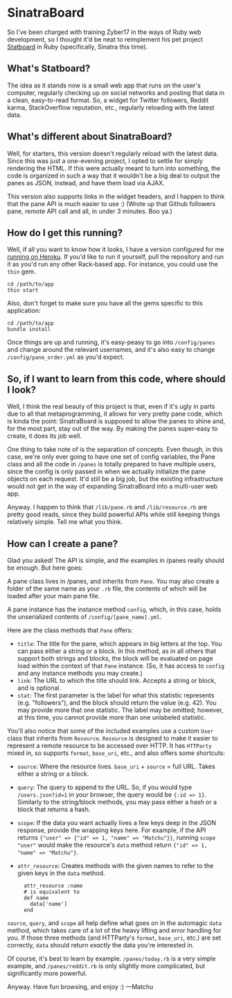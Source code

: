 # SinatraBoard

So I've been charged with training Zyber17 in the ways of Ruby web development,
so I thought it'd be neat to reimplement his pet project [Statboard][1] in
Ruby (specifically, Sinatra this time).

## What's Statboard?

The idea as it stands now is a small web app that runs on the user's computer,
regularly checking up on social networks and posting that data in a clean,
easy-to-read format. So, a widget for Twitter followers, Reddit karma,
StackOverflow reputation, etc., regularly reloading with the latest data.

## What's different about SinatraBoard?

Well, for starters, this version doesn't regularly reload with the latest data.
Since this was just a one-evening project, I opted to settle for simply
rendering the HTML. If this were actually meant to turn into something, the
code is organized in such a way that it wouldn't be a big deal to output the
panes as JSON, instead, and have them load via AJAX.

This version also supports links in the widget headers, and I happen to think
that the pane API is much easier to use :) (Wrote up that Github followers
pane, remote API call and all, in under 3 minutes. Boo ya.)

## How do I get this running?

Well, if all you want to know how it looks, I have a version configured for me
[running on Heroku][2]. If you'd like to run it yourself, pull the repository
and run it as you'd run any other Rack-based app. For instance, you could use
the `thin` gem.

    cd /path/to/app
    thin start

Also, don't forget to make sure you have all the gems specific to this
application:

    cd /path/to/app
    bundle install

Once things are up and running, it's easy-peasy to go into `/config/panes` and
change around the relevant usernames, and it's also easy to change
`/config/pane_order.yml` as you'd expect.

## So, if I want to learn from this code, where should I look?

Well, I think the real beauty of this project is that, even if it's ugly in
parts due to all that metaprogramming, it allows for very pretty pane code,
which is kinda the point: SinatraBoard is supposed to allow the panes to shine
and, for the most part, stay out of the way. By making the panes super-easy to
create, it does its job well.

One thing to take note of is the separation of concepts. Even though, in this
case, we're only ever going to have one set of config variables, the Pane class
and all the code in `/panes` is totally prepared to have multiple users, since
the config is only passed in when we actually initialize the pane objects on
each request. It'd still be a big job, but the existing infrastructure would
not get in the way of expanding SinatraBoard into a multi-user web app.

Anyway. I happen to think that `/lib/pane.rb` and `/lib/resource.rb` are pretty
good reads, since they build powerful APIs while still keeping things
relatively simple. Tell me what you think.

## How can I create a pane?

Glad you asked! The API is simple, and the examples in /panes really should be
enough. But here goes:

A pane class lives in /panes, and inherits from `Pane`. You may also create a
folder of the same name as your `.rb` file, the contents of which will be
loaded after your main pane file.

A pane instance has the instance method `config`, which, in this case, holds
the unserialized contents of `/config/[pane_name].yml`.

Here are the class methods that `Pane` offers:

* `title`: The title for the pane, which appears in big letters at the top.
  You can pass either a string or a block. In this method, as in all others
  that support both strings and blocks, the block will be evaluated on page
  load within the context of that `Pane` instance. (So, it has access to
  `config` and any instance methods you may create.)
* `link`: The URL to which the title should link. Accepts a string or block,
  and is optional.
* `stat`: The first parameter is the label for what this statistic represents
  (e.g. "followers"), and the block should return the value (e.g. 42). You may
  provide more that one statistic. The label may be omitted; however, at this
  time, you cannot provide more than one unlabeled statistic.

You'll also notice that some of the included examples use a custom `User` class
that inherits from `Resource`. `Resource` is designed to make it easier to
represent a remote resource to be accessed over HTTP. It has `HTTParty` mixed
in, so supports `format`, `base_uri`, etc., and also offers some shortcuts:

* `source`: Where the resource lives. `base_uri` + `source` = full URL. Takes
  either a string or a block.
* `query`: The query to append to the URL. So, if you would type
  `/users.json?id=1` in your browser, the query would be `{:id => 1}`.
  Similarly to the string/block methods, you may pass either a hash or a block
  that returns a hash.
* `scope`: If the data you want actually lives a few keys deep in the JSON
  response, provide the wrapping keys here. For example, if the API returns
  `{"user" => {"id" => 1, "name" => "Matchu"}}`, running `scope "user"` would
  make the resource's `data` method return `{"id" => 1, "name" => "Matchu"}`.
* `attr_resource`: Creates methods with the given names to refer to the given
  keys in the `data` method.

        attr_resource :name
        # is equivalent to
        def name
          data['name']
        end

`source`, `query`, and `scope` all help define what goes on in the automagic
`data` method, which takes care of a lot of the heavy lifting and error
handling for you. If those three methods (and HTTParty's `format`, `base_uri`,
etc.) are set correctly, `data` should return *exactly* the data you're
interested in.

Of course, it's best to learn by example. `/panes/today.rb` is a very simple
example, and `/panes/reddit.rb` is only slightly more complicated, but
significantly more powerful.

Anyway. Have fun browsing, and enjoy :)
—Matchu

[1]: http://zyber17.com/statboard/
[2]: http://sinatraboard.heroku.com/

